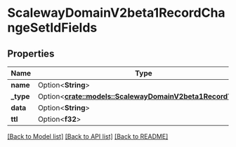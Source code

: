 # ScalewayDomainV2beta1RecordChangeSetIdFields

## Properties

Name | Type | Description | Notes
------------ | ------------- | ------------- | -------------
**name** | Option<**String**> |  | [optional]
**_type** | Option<[**crate::models::ScalewayDomainV2beta1RecordType**](scaleway.domain.v2beta1.Record.Type.md)> |  | [optional]
**data** | Option<**String**> |  | [optional]
**ttl** | Option<**f32**> |  | [optional]

[[Back to Model list]](../README.md#documentation-for-models) [[Back to API list]](../README.md#documentation-for-api-endpoints) [[Back to README]](../README.md)


